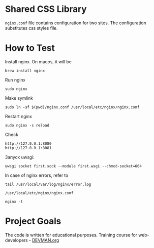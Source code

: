 # Shared CSS Library

`nginx.conf` file contains configuration for two sites. The configuration substitutes css styles file.

# How to Test

Install nginx. On macos, it will be

    brew install nginx
    
Run nginx

    sudo nginx

Make symlink

    sudo ln -sf $(pwd)/nginx.conf /usr/local/etc/nginx/nginx.conf

Restart nginx

    sudo nginx -s reload
    
Check

    http://127.0.0.1:8080
    http://127.0.0.1:8081

Запуск uwsgi: 

    uwsgi socket first.sock --module first.wsgi --chmod-socket=664 
   
In case of nginx errors, refer to

    tail /usr/local/var/log/nginx/error.log 

    /usr/local/etc/nginx/nginx.conf
    
    nginx -t

# Project Goals

The code is written for educational purposes. Training course for web-developers - [DEVMAN.org](https://devman.org)
